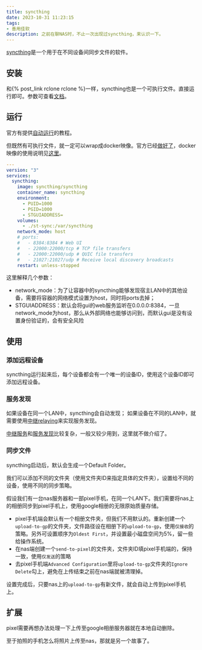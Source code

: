 ```yaml
---
title: syncthing
date: 2023-10-31 11:23:15
tags:
- 善用佳软
description: 之前在聊NAS时，不止一次出现过syncthing，来认识一下。
---
```

[syncthing](https://syncthing.net/)是一个用于在不同设备间同步文件的软件。

## 安装

和{% post_link rclone rclone %}一样，syncthing也是一个可执行文件。直接运行即可。参数可查看[文档](https://docs.syncthing.net/users/syncthing.html)。

## 运行

官方有提供[自动运行](https://docs.syncthing.net/users/autostart.html)的教程。

但既然有可执行文件，就一定可以wrap成docker映像。官方已经[做好了](https://hub.docker.com/r/syncthing/syncthing)，docker映像的使用说明见[这里](https://github.com/syncthing/syncthing/blob/main/README-Docker.md)。

```yml
---
version: "3"
services:
  syncthing:
    image: syncthing/syncthing
    container_name: syncthing
    environment:
      - PUID=1000
      - PGID=1000
      - STGUIADDRESS=
    volumes:
      - ./st-sync:/var/syncthing
    network_mode: host
    # ports:
    #   - 8384:8384 # Web UI
    #   - 22000:22000/tcp # TCP file transfers
    #   - 22000:22000/udp # QUIC file transfers
    #   - 21027:21027/udp # Receive local discovery broadcasts
    restart: unless-stopped
```

这里解释几个参数：
- network_mode：为了让容器中的syncthing能够发现宿主LAN中的其他设备，需要将容器的网络模式设置为host，同时将ports去掉；
- STGUIADDRESS：默认会将gui的web服务监听在0.0.0.0:8384，一旦network_mode为host，那么从外部网络也能够访问到，而默认gui是没有设置身份验证的，会有安全风险

## 使用

### 添加远程设备

syncthing运行起来后，每个设备都会有一个唯一的设备ID，使用这个设备ID即可添加远程设备。

### 服务发现

如果设备在同一个LAN中，syncthing会自动发现；
如果设备在不同的LAN中，就需要使用[中继relaying](https://docs.syncthing.net/users/relaying.html)来实现服务发现。

[中继服务](https://docs.syncthing.net/users/strelaysrv.html)和[服务发现](https://docs.syncthing.net/users/stdiscosrv.html)比较复杂，一般又较少用到，这里就不做介绍了。

### 同步文件

syncthing启动后，默认会生成一个Default Folder。

我们可以添加不同的文件夹（使用文件夹ID来指定具体的文件夹），设置给不同的设备，使用不同的同步策略。

假设我们有一台nas服务器和一部pixel手机，在同一个LAN下。我们需要将nas上的相册同步到pixel手机上，使用google相册的无限原始质量存储。

- pixel手机端会默认有一个相册文件夹，但我们不用默认的。重新创建一个`upload-to-gp`的文件夹，文件路径设在相册下的`upload-to-gp`，使用`仅接收`的策略。另外可设置顺序为`Oldest First`，并设置最小磁盘空间为5%，留一些给操作系统。
- 在nas端创建一个`send-to-pixel`的文件夹，文件夹ID填pixel手机端的，保持一致，使用`仅发送`的策略
- 去pixel手机端`Advanced Configuration`里将`upload-to-gp`文件夹的`Ignore Delete`勾上，避免在上传结束之前在nas端就被清理掉。

设置完成后，只要nas上的`upload-to-gp`有新文件，就会自动上传到pixel手机上。

## 扩展

pixel需要再想办法处理一下上传至google相册服务器就在本地自动删除。

至于拍照的手机怎么将照片上传至nas，那就是另一个故事了。
